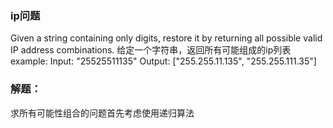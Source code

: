 ### ip问题
Given a string containing only digits, restore it by returning all possible valid IP address combinations.
给定一个字符串，返回所有可能组成的ip列表
example:
	Input: "25525511135"
	Output: ["255.255.11.135", "255.255.111.35"]

### 解题：
求所有可能性组合的问题首先考虑使用递归算法